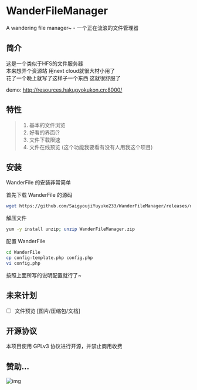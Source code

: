 # WanderFileManager
A wandering file manager~ - 一个正在流浪的文件管理器

## 简介
这是一个类似于HFS的文件服务器  
本来想弄个资源站 用next cloud就很大材小用了  
花了一个晚上就写了这样子一个东西  这就很舒服了

demo: http://resources.hakugyokukon.cn:8000/

## 特性
> 1. 基本的文件浏览
> 2. 好看的界面(?
> 3. 文件下载限速
> 4. 文件在线预览 (这个功能我要看有没有人用我这个项目)

## 安装
WanderFile 的安装非常简单

首先下载 WanderFile 的源码
```bash
wget https://github.com/SaigyoujiYuyuko233/WanderFileManager/releases/download/Releases-V1.0.0/WanderFileManager.zip
```

解压文件
```bash
yum -y install unzip; unzip WanderFileManager.zip
```

配置 WanderFile
```bash
cd WanderFile
cp config-template.php config.php
vi config.php
```

按照上面所写的说明配置就行了~

## 未来计划
- [ ] 文件预览 [图片/压缩包/文档]

## 开源协议
本项目使用 GPLv3 协议进行开源，并禁止商用收费

## 赞助...
![img](http://resources.hakugyokukon.cn:8000/money.png)
